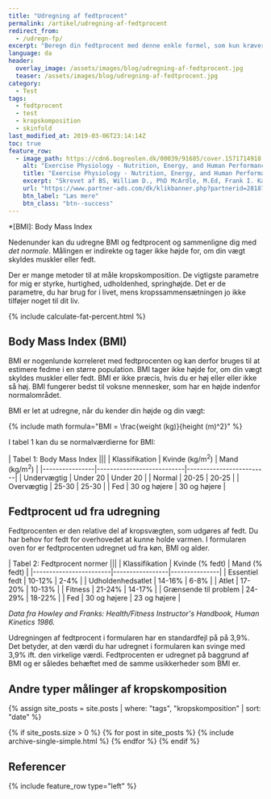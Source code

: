 ```yaml
---
title: "Udregning af fedtprocent"
permalink: /artikel/udregning-af-fedtprocent
redirect_from:
  - /udregn-fp/
excerpt: "Beregn din fedtprocent med denne enkle formel, som kun kræver din højde og vægt."
language: da
header:
  overlay_image: /assets/images/blog/udregning-af-fedtprocent.jpg
  teaser: /assets/images/blog/udregning-af-fedtprocent.jpg
category:
  - Test
tags:
  - fedtprocent
  - test
  - kropskomposition
  - skinfold
last_modified_at: 2019-03-06T23:14:14Z
toc: true
feature_row:
  - image_path: https://cdn6.bogreolen.dk/00039/91685/cover.1571714918.jpg
    alt: "Exercise Physiology - Nutrition, Energy, and Human Performance"
    title: "Exercise Physiology - Nutrition, Energy, and Human Performance"
    excerpt: "Skrevet af BS, William D., PhD McArdle, M.Ed, Frank I. Katch, Victor L. Katch - og indeholder bl.a. formlen til at udregne fedtprocenten."
    url: "https://www.partner-ads.com/dk/klikbanner.php?partnerid=28187&bannerid=55214&htmlurl=https://bogreolen.dk/exercise-physiology_bs_9781451193831"
    btn_label: "Læs mere"
    btn_class: "btn--success"
---
```


*[BMI]: Body Mass Index

Nedenunder kan du udregne BMI og fedtprocent og sammenligne dig med _det normale_. Målingen er indirekte og tager ikke højde for, om din vægt skyldes muskler eller fedt.

Der er mange metoder til at måle kropskomposition. De vigtigste parametre for mig er styrke, hurtighed, udholdenhed, springhøjde. Det er de parametre, du har brug for i livet, mens kropssammensætningen jo ikke tilføjer noget til dit liv.

{% include calculate-fat-percent.html %}

## Body Mass Index (BMI)

BMI er nogenlunde korreleret med fedtprocenten og kan derfor bruges til at estimere fedme i en større population. BMI tager ikke højde for, om din vægt skyldes muskler eller fedt. BMI er ikke præcis, hvis du er høj eller eller ikke så høj. BMI fungerer bedst til voksne mennesker, som har en højde indenfor normalområdet.

BMI er let at udregne, når du kender din højde og din vægt:

{% include math formula="BMI = \frac{weight (kg)}{height (m)^2}" %}

I tabel 1 kan du se normalværdierne for BMI:

| Tabel 1: Body Mass Index                                           |||
| Klassifikation | Kvinde (kg/m<sup>2</sup>) | Mand (kg/m<sup>2</sup>) |
|----------------|---------------------------|-------------------------|
| Undervægtig    | Under 20                  | Under 20                |
| Normal         | 20-25                     | 20-25                   |
| Overvægtig     | 25-30                     | 25-30                   |
| Fed            | 30 og højere              | 30 og højere            |

## Fedtprocent ud fra udregning

Fedtprocenten er den relative del af kropsvægten, som udgøres af fedt. Du har behov for fedt for overhovedet at kunne holde varmen. I formularen oven for er fedtprocenten udregnet ud fra køn, BMI og alder.

| Tabel 2: Fedtprocent normer                            |||
| Klassifikation         | Kvinde (% fedt) | Mand (% fedt) |
|------------------------|-----------------|---------------|
| Essentiel fedt         | 10-12%          | 2-4%          |
| Udholdenhedsatlet      | 14-16%          | 6-8%          |
| Atlet                  | 17-20%          | 10-13%        |
| Fitness                | 21-24%          | 14-17%        |
| Grænsende til problem  | 24-29%          | 18-22%        |
| Fed                    | 30 og højere    | 23 og højere  |

_Data fra Howley and Franks: Health/Fitness Instructor's Handbook, Human Kinetics 1986._

Udregningen af fedtprocent i formularen har en standardfejl på på 3,9%. Det betyder, at den værdi du har udregnet i formularen kan svinge med 3,9% ift. den virkelige værdi. Fedtprocenten er udregnet på baggrund af BMI og er således behæftet med de samme usikkerheder som BMI er.

## Andre typer målinger af kropskomposition

{% assign site_posts = site.posts | where: "tags", "kropskomposition" | sort: "date" %}

{% if site_posts.size > 0 %}
  {% for post in site_posts %}
    {% include archive-single-simple.html %}
  {% endfor %}
{% endif %}

## Referencer

{% include feature_row type="left" %}
